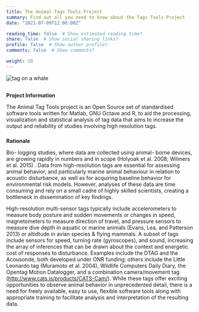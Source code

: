 ```yaml
---
title: The Animal Tags Tools Project
summary: Find out all you need to know about the Tags Tools Project
date: "2021-07-09T12:06:00Z"

reading_time: false  # Show estimated reading time?
share: false  # Show social sharing links?
profile: false  # Show author profile?
comments: false  # Show comments?

weight: 10
---
```

![tag on a whale](tagonwhale.jpg "caption")

##
**Project Information**

The Animal Tag Tools project is an Open Source set of standardised software tools written for Matlab, GNU Octave and R, to aid the processing, visualization and statistical analysis of tag data that aims to increase the output and reliability of studies involving high resolution tags.

###
**Rationale**

Bio- logging studies, where data are collected using animal- borne devices, are growing rapidly in numbers and in scope (Holyoak et al. 2008; Wilmers et al. 2015) . Data from high-resolution tags are essential for assessing animal behavior, and particularly marine animal behaviour in relation to acoustic disturbance, as well as for acquiring baseline behavior for environmental risk models. However, analyses of these data are time consuming and rely on a small cadre of highly skilled scientists, creating a bottleneck in dissemination of key findings.

High-resolution multi-sensor tags typically include accelerometers to measure body posture and sudden movements or changes in speed, magnetometers to measure direction of travel, and pressure sensors to measure dive depth in aquatic or marine animals (Evans, Lea, and Patterson 2013) or altidtude in avian species & flying mammals. A subset of tags include sensors for speed, turning rate (gyroscopes), and sound, increasing the array of inferences that can be drawn about the context and energetic cost of responses to disturbance. Examples include the DTAG and the Acousonde, both developed under ONR funding; others include the Little Leonardo tag (Muramoto et al. 2004), Wildlife Computers Daily Diary, the Opentag Motion Datalogger, and a combination camera/movement tag (http://www.cats.is/products/CATS-Cam/). While these tags offer exciting opportunities to observe animal behavior in unprecedented detail, there is a need for freely available, easy to use, flexible software tools along with appropriate training to facilitate analysis and interpretation of the resulting data.